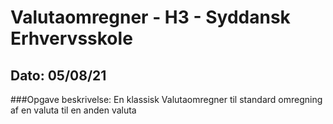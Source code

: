 # Valutaomregner - H3 - Syddansk Erhvervsskole
## Dato: 05/08/21

###Opgave beskrivelse:
En klassisk Valutaomregner til standard omregning af en valuta til en anden valuta
